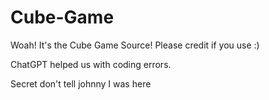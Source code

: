 # Cube-Game
Woah! It's the Cube Game Source! Please credit if you use :)

ChatGPT helped us with coding errors.

Secret don't tell johnny I was here
